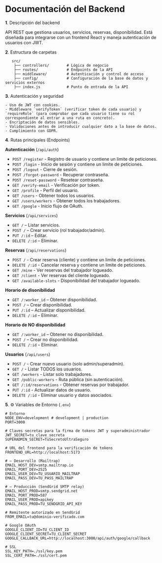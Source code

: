 # Documentación del Backend

**1**. Descripción del backend
   
   API REST que gestiona usuarios, servicios, reservas, disponibilidad. Está diseñada para integrarse con un frontend React y maneja autenticación
   de usuarios con JWT.

**2**. Estructura de carpetas
```
   src/
    ├── controllers/        # Lógica de negocio
    ├── routes/             # Endpoints de la API
    ├── middleware/         # Autenticación y control de acceso
    ├── config/             # Configuración de la base de datos y servicios externos
    ├── index.js            # Punto de entrada de la API 
```

**3**. Autenticación y seguridad

    - Uso de JWT con cookies.
    - Middleware `verifyToken` (verificar token de cada usuario) y `requireRole` (para comprobar que cada usuario tiene su rol correspondiente al entrar a una ruta en concreto).
    - Encriptación de datos sensibles.
    - Validaciones antes de introducir cualquier dato a la base de datos.
    - Cumplimiento con GDPR.

**4**. Rutas principales (Endpoints)

**Autenticación** (``/api/auth``)

- ``POST /register`` - Registro de usuario y contiene un limite de peticiones.
- ``POST /login`` - Inicio de sesión y contiene un limite de peticiones.
- ``POST /logout`` - Cierre de sesión.
- ``POST /forgot-password`` - Recuperar contraseña.
- ``POST /reset-password`` - Resetear contraseña.
- ``GET /verify-email`` - Verificación por token.
- ``GET /profile`` - Perfil del usuario.
- ``GET /users`` - Obtener todos los usuarios.
- ``GET /users/workers`` - Obtener todos los trabajadores.
- ``GET /google`` - Inicio flujo de OAuth.

**Servicios** (``/api/services``)

- ``GET /`` – Listar servicios.
- ``POST /`` – Crear servicio (rol trabajador/admin).
- ``PUT /:id`` – Editar.
- ``DELETE /:id`` – Eliminar.

**Reservas** (``/api/reservations``)

- ``POST /`` - Crear reserva (cliente) y contiene un limite de peticiones.
- ``DELETE /:id`` - Cancelar reserva y contiene un limite de peticiones.
- ``GET /mine`` - Ver reservas del trabajador logueado.
- ``GET /client`` - Ver reservas del cliente logueado.
- ``GET /available-slots`` - Disponibilidad del trabajador logueado.

**Horario de disonibilidad**

- ``GET /:worker_id`` – Obtener disponibilidad.
- ``POST /`` – Crear disponibilidad.
- ``PUT /:id`` – Actualizar disponibilidad.
- ``DELETE /:id`` – Eliminar. 

**Horario de NO disponibilidad**

- ``GET /:worker_id`` – Obtener no disponibilidad.
- ``POST /`` – Crear no disponibilidad.
- ``DELETE /:id`` – Eliminar. 

**Usuarios** (``/api/users``)

-  ``POST /`` - Crear nuevo usuario (solo admin/superadmin).
-  ``GET /`` - Listar TODOS los usuarios. 
-  ``GET /workers`` - Listar solo trabajadores.
-  ``GET /public-workers`` - Ruta pública (sin autenticación).
-  ``GET /:id/reservations`` - Obtener reservas por trabajador.
-  ``PUT /:id`` - Actualizar datos de usuario.
-  ``DELETE /:id`` - Eliminar usuario y datos asociados.

**5**. ⚙️ Variables de Entorno (`.env`)

    # Entorno
    NODE_ENV=development # development | production
    PORT=3000

    # Claves secretas para la firma de tokens JWT y superadministrador
    JWT_SECRET=tu_clave_secreta
    SUPERADMIN_SECRET=TuSecretoUltraSeguro

    # URL del frontend para la verificación de tokens
    FRONTEND_URL=http://localhost:5173

    # — Desarrollo (Mailtrap)
    EMAIL_HOST_DEV=smtp.mailtrap.io
    EMAIL_PORT_DEV=2525
    EMAIL_USER_DEV=TU_USUARIO_MAILTRAP
    EMAIL_PASS_DEV=TU_PASS_MAILTRAP

    # — Producción (SendGrid SMTP relay)
    EMAIL_HOST_PROD=smtp.sendgrid.net
    EMAIL_PORT_PROD=587
    EMAIL_USER_PROD=apikey
    EMAIL_PASS_PROD=TU_SENDGRID_API_KEY

    # Remitente autorizado en SendGrid
    FROM_EMAIL=tu@dominio-verificado.com

    # Google OAuth
    GOOGLE_CLIENT_ID=TU_CLIENT_ID
    GOOGLE_CLIENT_SECRET=TU_CLIENT_SECRET
    GOOGLE_CALLBACK_URL=http://localhost:3000/api/auth/google/callback

    # SSL
    SSL_KEY_PATH=./ssl/key.pem
    SSL_CERT_PATH=./ssl/cert.pem

